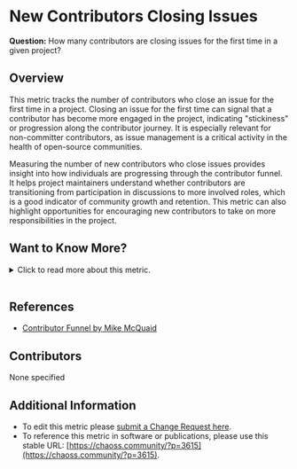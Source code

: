 # **New Contributors Closing Issues**

**Question:** How many contributors are closing issues for the first time in a given project?

## Overview
This metric tracks the number of contributors who close an issue for the first time in a project. Closing an issue for the first time can signal that a contributor has become more engaged in the project, indicating "stickiness" or progression along the contributor journey. It is especially relevant for non-committer contributors, as issue management is a critical activity in the health of open-source communities.

Measuring the number of new contributors who close issues provides insight into how individuals are progressing through the contributor funnel. It helps project maintainers understand whether contributors are transitioning from participation in discussions to more involved roles, which is a good indicator of community growth and retention. This metric can also highlight opportunities for encouraging new contributors to take on more responsibilities in the project.

## Want to Know More?

<span markdown="1"><details>
<summary>Click to read more about this metric.</summary>

### Data Collection Strategies
- Based on the [Issues Closed](https://chaoss.community/metric-issues-closed/) and [Contributor](https://chaoss.community/metric-contributors/) definitions, enrich contributors with the date of their first time closing an issue.
- Track the number of unique contributors who close an issue for the first time by collecting timestamps when contributors close an issue.
- Use contributor information to identify first-time issue closers.
- Enrich contributor data by adding the date they first closed an issue.

### Filters 
- **Exclude Reopened Issues:** Optionally exclude issues that were reopened within a specific period (e.g., less than one hour).

### Visualizations
- **Table:** A table showing the names of contributors who closed an issue for the first time and the date when that occurred.
- **Timeline:** A timeline with time on the x-axis and the aggregated count of new issue closers on the y-axis, showing how the number of new contributors closing issues changes over time.

</details></span><br>

## References
- [Contributor Funnel by Mike McQuaid](https://mikemcquaid.com/2018/08/14/the-open-source-contributor-funnel-why-people-dont-contribute-to-your-open-source-project/)

## Contributors
None specified

## Additional Information
- To edit this metric please [submit a Change Request here](https://github.com/chaoss/wg-evolution/blob/main/focus-areas/community-growth/new-contributor-closing-issues.md).  
- To reference this metric in software or publications, please use this stable URL: [https://chaoss.community/?p=3615](https://chaoss.community/?p=3615).

<!-- # For groupings in the knowledge base
**Context tags:** contributor retention, issue management, community growth  
**Keyword tags:** new contributors, issue closing, contributor engagement, open source projects, community retention, contributor funnel
 -->

